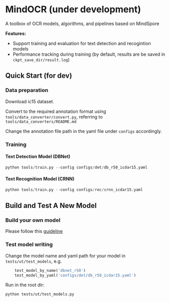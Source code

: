 # MindOCR (under development)
A toolbox of OCR models, algorithms, and pipelines based on MindSpore

**Features:**

- Support training and evaluation for text detection and recogintion models
- Performance tracking during training (by default, results are be saved in `ckpt_save_dir/result.log`)


## Quick Start (for dev)

### Data preparation

Download ic15 dataset.

Convert to the required annotation format using `tools/data_converter/convert.py`, referring to `tools/data_converters/README.md`

Change the annotation file path in the yaml file under `configs` accordingly.

### Training 

#### Text Detection Model (DBNet)

``` python
python tools/train.py --config configs/det/db_r50_icdar15.yaml
```

#### Text Recognition Model (CRNN)

``` python
python tools/train.py --config configs/rec/crnn_icdar15.yaml
```


## Build and Test A New Model

### Build your own model
Please follow this [guideline](./mindocr/models/README.md)

### Test model writing

Change the model name and yaml path for your model in `tests/ut/test_models`, e.g.

``` python
    test_model_by_name('dbnet_r50')
    test_model_by_yaml('configs/det/db_r50_icdar15.yaml')
```

Run in the root dir:

``` shell 
python tests/ut/test_models.py
```



